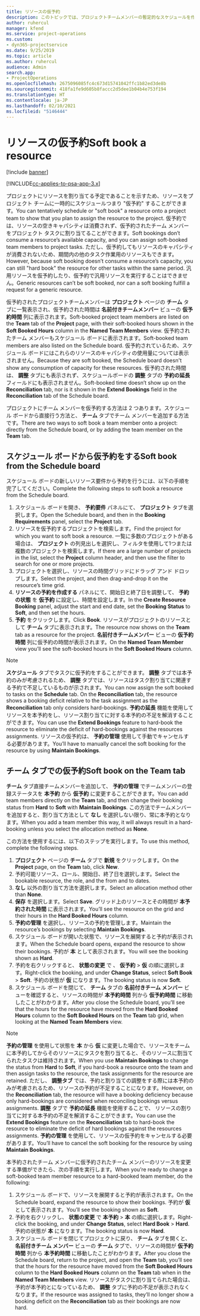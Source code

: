 ```yaml
---
title: リソースの仮予約
description: このトピックでは、プロジェクトチームメンバーの暫定的なスケジュールを作成したり、チームメンバーを仮予約する方法についての情報を示します。
author: ruhercul
manager: kfend
ms.service: project-operations
ms.custom:
- dyn365-projectservice
ms.date: 9/25/2019
ms.topic: article
ms.author: ruhercul
audience: Admin
search.app:
- ProjectOperations
ms.openlocfilehash: 2675096085fc4c673d15741042ffc1b82ed3de8b
ms.sourcegitcommit: 418fa1fe9d605b8faccc2d5dee1b04b4e753f194
ms.translationtype: HT
ms.contentlocale: ja-JP
ms.lasthandoff: 02/10/2021
ms.locfileid: "5146444"
---
```

# <a name="soft-book-a-resource"></a><span data-ttu-id="3b761-103">リソースの仮予約</span><span class="sxs-lookup"><span data-stu-id="3b761-103">Soft book a resource</span></span>

[!include [banner](../includes/psa-now-project-operations.md)]

[!INCLUDE[cc-applies-to-psa-app-3.x](../includes/cc-applies-to-psa-app-3x.md)]

<span data-ttu-id="3b761-104">プロジェクトにリソースを割り当てる予定であることを示すため、リソースをプロジェクト チームに一時的にスケジュールつまり "仮予約" することができます。</span><span class="sxs-lookup"><span data-stu-id="3b761-104">You can tentatively schedule or "soft book" a resource onto a project team to show that you plan to assign the resource to the project.</span></span> <span data-ttu-id="3b761-105">仮予約では、リソースの空きキャパシティは消費されず、仮予約されたチーム メンバーをプロジェクト タスクに割り当てることができます。</span><span class="sxs-lookup"><span data-stu-id="3b761-105">Soft bookings don’t consume a resource’s available capacity, and you can assign soft-booked team members to project tasks.</span></span> <span data-ttu-id="3b761-106">ただし、仮予約してもリソースのキャパシティが消費されないため、期間内の他のタスク作業用のリソースもできます。</span><span class="sxs-lookup"><span data-stu-id="3b761-106">However, because soft booking doesn’t consume a resource’s capacity, you can still "hard book" the resource for other tasks within the same period.</span></span> <span data-ttu-id="3b761-107">汎用リソースを仮予約したり、仮予約で汎用リソースを実行することはできません。</span><span class="sxs-lookup"><span data-stu-id="3b761-107">Generic resources can’t be soft booked, nor can a soft booking fulfill a request for a generic resource.</span></span>

<span data-ttu-id="3b761-108">仮予約されたプロジェクトチームメンバーは **プロジェクト** ページの **チーム** タブに一覧表示され、仮予約された時間は **名前付きチームメンバー** ビューの **仮予約時間** 列に表示されます。</span><span class="sxs-lookup"><span data-stu-id="3b761-108">Soft-booked project team members are listed on the **Team** tab of the **Project** page, with their soft-booked hours shown in the **Soft Booked Hours** column in the **Named Team Members** view.</span></span> <span data-ttu-id="3b761-109">仮予約されたチーム メンバーもスケジュール ボードに表示されます。</span><span class="sxs-lookup"><span data-stu-id="3b761-109">Soft-booked team members are also listed on the Schedule board.</span></span> <span data-ttu-id="3b761-110">仮予約されているため、スケジュール ボードにはこれらのリソースのキャパシティの使用量については表示されません。</span><span class="sxs-lookup"><span data-stu-id="3b761-110">Because they are soft booked, the Schedule board doesn't show any consumption of capacity for these resources.</span></span> <span data-ttu-id="3b761-111">仮予約された時間は、 **調整** タブにも表示されず、スケジュールボードの **調整** タブの **予約の延長** フィールドにも表示されません。</span><span class="sxs-lookup"><span data-stu-id="3b761-111">Soft-booked time doesn’t show up on the **Reconciliation** tab, nor is it shown in the **Extend Bookings** field in the **Reconciliation** tab of the Schedule board.</span></span> 

<span data-ttu-id="3b761-112">プロジェクトにチーム メンバーを仮予約する方法は 2 つあります。スケジュール ボードから直接行う方法と、 **チーム** タブでチーム メンバーを追加する方法です。</span><span class="sxs-lookup"><span data-stu-id="3b761-112">There are two ways to soft book a team member onto a project: directly from the Schedule board, or by adding the team member on the **Team** tab.</span></span> 

## <a name="soft-book-from-the-schedule-board"></a><span data-ttu-id="3b761-113">スケジュール ボードから仮予約をする</span><span class="sxs-lookup"><span data-stu-id="3b761-113">Soft book from the Schedule board</span></span>
<span data-ttu-id="3b761-114">スケジュール ボードの新しいリソース要件から予約を行うには、以下の手順を完了してください。</span><span class="sxs-lookup"><span data-stu-id="3b761-114">Complete the following steps to soft book a resource from the Schedule board.</span></span> 

1. <span data-ttu-id="3b761-115">スケジュール ボードを開き、 **予約要件** パネルにて、 **プロジェクト** タブを選択します。</span><span class="sxs-lookup"><span data-stu-id="3b761-115">Open the Schedule board, and then in the **Booking Requirements** panel, select the **Project** tab.</span></span>
2. <span data-ttu-id="3b761-116">リソースを仮予約するプロジェクトを検索します。</span><span class="sxs-lookup"><span data-stu-id="3b761-116">Find the project for which you want to soft book a resource.</span></span> <span data-ttu-id="3b761-117">一覧に多数のプロジェクトがある場合は、 **プロジェクト** の列見出しを選択し、フィルタを使用して1つまたは複数のプロジェクトを検索します。</span><span class="sxs-lookup"><span data-stu-id="3b761-117">If there are a large number of projects in the list, select the **Project** column header, and then use the filter to search for one or more projects.</span></span>
3. <span data-ttu-id="3b761-118">プロジェクトを選択し、リソースの時間グリッドにドラッグ アンド ドロップします。</span><span class="sxs-lookup"><span data-stu-id="3b761-118">Select the project, and then drag-and-drop it on the resource’s time grid.</span></span>
5. <span data-ttu-id="3b761-119">**リソースの予約を作成する** パネルにて、開始日と終了日を調整して、 **予約の状態** を **仮予約** に設定し、時間を設定します。</span><span class="sxs-lookup"><span data-stu-id="3b761-119">In the **Create Resource Booking** panel, adjust the start and end date, set the **Booking Status** to **Soft**, and then set the hours.</span></span> 
6. <span data-ttu-id="3b761-120">**予約** をクリックします。</span><span class="sxs-lookup"><span data-stu-id="3b761-120">Click **Book**.</span></span> <span data-ttu-id="3b761-121">リソースがプロジェクトのリソースとして **チーム** タブに表示されます。</span><span class="sxs-lookup"><span data-stu-id="3b761-121">The resource now shows on the **Team** tab as a resource for the project.</span></span> <span data-ttu-id="3b761-122">**名前付きチームメンバー** ビューの **仮予約時間** 列に仮予約の時間が表示されます。</span><span class="sxs-lookup"><span data-stu-id="3b761-122">On the **Named Team Member** view you’ll see the soft-booked hours in the **Soft Booked Hours** column.</span></span>

> [!NOTE]
> <span data-ttu-id="3b761-123">**スケジュール** タブでタスクに仮予約をすることができます。 **調整** タブでは本予約のみが考慮されるため、 **調整** タブでは、リソースはタスク割り当てに関連する予約で不足しているものが示されます。</span><span class="sxs-lookup"><span data-stu-id="3b761-123">You can now assign the soft booked to tasks on the **Schedule** tab. On the **Reconciliation** tab, the resource shows a booking deficit relative to the task assignment as the **Reconciliation** tab only considers hard-bookings.</span></span> <span data-ttu-id="3b761-124">**予約の延長** 機能を使用してリソースを本予約をし、リソース割り当てに対する本予約の不足を解消することができます。</span><span class="sxs-lookup"><span data-stu-id="3b761-124">You can use the **Extend Bookings** feature to hard-book the resource to eliminate the deficit of hard-bookings against the resources assignments.</span></span> <span data-ttu-id="3b761-125">リソースの仮予約は、 **予約の管理** 使用して手動でキャンセルする必要があります。</span><span class="sxs-lookup"><span data-stu-id="3b761-125">You’ll have to manually cancel the soft booking for the resource by using **Maintain Bookings**.</span></span>

## <a name="soft-book-on-the-team-tab"></a><span data-ttu-id="3b761-126">チーム タブでの仮予約</span><span class="sxs-lookup"><span data-stu-id="3b761-126">Soft book on the Team tab</span></span>

<span data-ttu-id="3b761-127">**チーム** タブ直接チームメンバーを追加して、 **予約の管理** でチームメンバーの登録ステータスを **本予約** から **仮予約** に変更することができます。</span><span class="sxs-lookup"><span data-stu-id="3b761-127">You can add team members directly on the **Team** tab, and then change their booking status from **Hard** to **Soft** with **Maintain Bookings**.</span></span> <span data-ttu-id="3b761-128">この方法でチームメンバーを追加すると、割り当て方法として **なし** を選択しない限り、常に本予約となります。</span><span class="sxs-lookup"><span data-stu-id="3b761-128">When you add a team member this way, it will always result in a hard-booking unless you select the allocation method as **None**.</span></span>

<span data-ttu-id="3b761-129">この方法を使用するには、以下のステップを実行します。</span><span class="sxs-lookup"><span data-stu-id="3b761-129">To use this method, complete the following steps.</span></span>

1. <span data-ttu-id="3b761-130">**プロジェクト** ページの **チーム** タブで **新規** をクリックします。</span><span class="sxs-lookup"><span data-stu-id="3b761-130">On the **Project** page, on the **Team** tab, click **New**.</span></span>
2. <span data-ttu-id="3b761-131">予約可能リソース、ロール、開始日、終了日を選択します。</span><span class="sxs-lookup"><span data-stu-id="3b761-131">Select the bookable resource, the role, and the from and to dates.</span></span>
3. <span data-ttu-id="3b761-132">**なし** 以外の割り当て方法を選択します。</span><span class="sxs-lookup"><span data-stu-id="3b761-132">Select an allocation method other than **None**.</span></span>
4. <span data-ttu-id="3b761-133">**保存** を選択します。</span><span class="sxs-lookup"><span data-stu-id="3b761-133">Select **Save**.</span></span> <span data-ttu-id="3b761-134">グリッド上のリソースとその時間が **本予約された時間** に表示されます。</span><span class="sxs-lookup"><span data-stu-id="3b761-134">You’ll see the resource on the grid and their hours in the **Hard Booked Hours** column.</span></span>
5. <span data-ttu-id="3b761-135">**予約の管理** を選択し、リソースの予約を管理します。</span><span class="sxs-lookup"><span data-stu-id="3b761-135">Maintain the resource’s bookings by selecting **Maintain Bookings**.</span></span>
6. <span data-ttu-id="3b761-136">スケジュール ボードが開いた状態で、リソースを展開すると予約が表示されます。</span><span class="sxs-lookup"><span data-stu-id="3b761-136">When the Schedule board opens, expand the resource to show their bookings.</span></span> <span data-ttu-id="3b761-137">予約が **本** として表示されます。</span><span class="sxs-lookup"><span data-stu-id="3b761-137">You will see the booking shown as **Hard**.</span></span>
7. <span data-ttu-id="3b761-138">予約を右クリックすると、 **状態の変更** で 、 **仮予約** \> **仮** の順に選択します。</span><span class="sxs-lookup"><span data-stu-id="3b761-138">Right-click the booking, and under **Change Status**, select **Soft Book** \> **Soft**.</span></span> <span data-ttu-id="3b761-139">予約の状態が **仮** になります。</span><span class="sxs-lookup"><span data-stu-id="3b761-139">The booking status is now **Soft**.</span></span>
8. <span data-ttu-id="3b761-140">スケジュール ボードを閉じて、 **チーム** タブの **名前付きチーム メンバー** ビューを確認すると、リソースの時間が **本予約時間** 列から **仮予約時間** に移動したことがわかります。</span><span class="sxs-lookup"><span data-stu-id="3b761-140">After you close the Schedule board, you’ll see that the hours for the resource have moved from the **Hard Booked Hours** column to the **Soft Booked Hours** on the **Team** tab grid, when looking at the **Named Team Members** view.</span></span>

> [!NOTE]
> <span data-ttu-id="3b761-141">**予約の管理** を使用して状態を **本** から **仮** に変更した場合で、リソースをチームに本予約してからそのリソースにタスクを割り当てると、そのリソースに割当てられたタスクは維持されます。</span><span class="sxs-lookup"><span data-stu-id="3b761-141">When you use **Maintain Bookings** to change the status from **Hard** to **Soft**, if you hard-book a resource onto the team and then assign tasks to the resource, the task assignments for the resource are retained.</span></span> <span data-ttu-id="3b761-142">ただし、 **調整タブ** では、予約と割り当ての調整をする際には本予約のみが考慮されるため、リソースの予約が不足することになります。</span><span class="sxs-lookup"><span data-stu-id="3b761-142">However, on the **Reconciliation** tab, the resource will have a booking deficiency because only hard-bookings are considered when reconciling bookings versus assignments.</span></span> <span data-ttu-id="3b761-143">**調整** タブで **予約の延長** 機能を使用することで、 リソースの割り当てに対する本予約の不足を解消することができます。</span><span class="sxs-lookup"><span data-stu-id="3b761-143">You can use the **Extend Bookings** feature on the **Reconciliation** tab to hard-book the resource to eliminate the deficit of hard bookings against the resources assignments.</span></span> <span data-ttu-id="3b761-144">**予約の管理** を使用して、リソースの仮予約をキャンセルする必要があります。</span><span class="sxs-lookup"><span data-stu-id="3b761-144">You’ll have to cancel the soft booking for the resource by using **Maintain Bookings**.</span></span>

<span data-ttu-id="3b761-145">本予約されたチーム メンバーに仮予約されたチーム メンバーのリソースを変更する準備ができたら、次の手順を実行します。</span><span class="sxs-lookup"><span data-stu-id="3b761-145">When you’re ready to change a soft-booked team member resource to a hard-booked team member, do the following:</span></span>

1. <span data-ttu-id="3b761-146">スケジュール ボードで、リソースを展開すると予約が表示されます。</span><span class="sxs-lookup"><span data-stu-id="3b761-146">On the Schedule board, expand the resource to show their bookings.</span></span> <span data-ttu-id="3b761-147">予約が **仮** として表示されます。</span><span class="sxs-lookup"><span data-stu-id="3b761-147">You’ll see the booking shown as **Soft**.</span></span>
2. <span data-ttu-id="3b761-148">予約を右クリックし、 **状態の変更** で **本予約** \> **本** の順に選択します。</span><span class="sxs-lookup"><span data-stu-id="3b761-148">Right-click the booking, and under **Change Status**, select **Hard Book** \> **Hard**.</span></span> <span data-ttu-id="3b761-149">予約の状態が **本** になります。</span><span class="sxs-lookup"><span data-stu-id="3b761-149">The booking status is now **Hard**.</span></span>
3. <span data-ttu-id="3b761-150">スケジュール ボードを閉じてプロジェクトに戻り、 **チーム** タブを開くと、 **名前付きチーム メンバー** ビューの **チーム** タブで、リソースの時間が **仮予約時間** 列から **本予約時間** に移動したことがわかります。</span><span class="sxs-lookup"><span data-stu-id="3b761-150">After you close the Schedule board, return to the project, and open the **Team** tab, you’ll see that the hours for the resource have moved from the **Soft Booked Hours** column to the **Hard Booked Hours** column on the **Team** tab when in the **Named Team Members** view.</span></span> <span data-ttu-id="3b761-151">リソースがタスクに割り当てられた場合は、予約が本予約とになっているため、 **調整** タブに予約の不足が表示されなくなります。</span><span class="sxs-lookup"><span data-stu-id="3b761-151">If the resource was assigned to tasks, they’ll no longer show a booking deficit on the **Reconciliation** tab as their bookings are now hard.</span></span>

